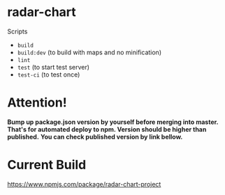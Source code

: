 # radar-chart

Scripts
  - `build`
  - `build:dev` (to build with maps and no minification)
  - `lint`
  - `test` (to start test server)
  - `test-ci` (to test once)

# Attention!
**Bump up package.json version by yourself before merging into master.**
**That's for automated deploy to npm. Version should be higher than published.**
**You can check published version by link bellow.**

# Current Build
https://www.npmjs.com/package/radar-chart-project
